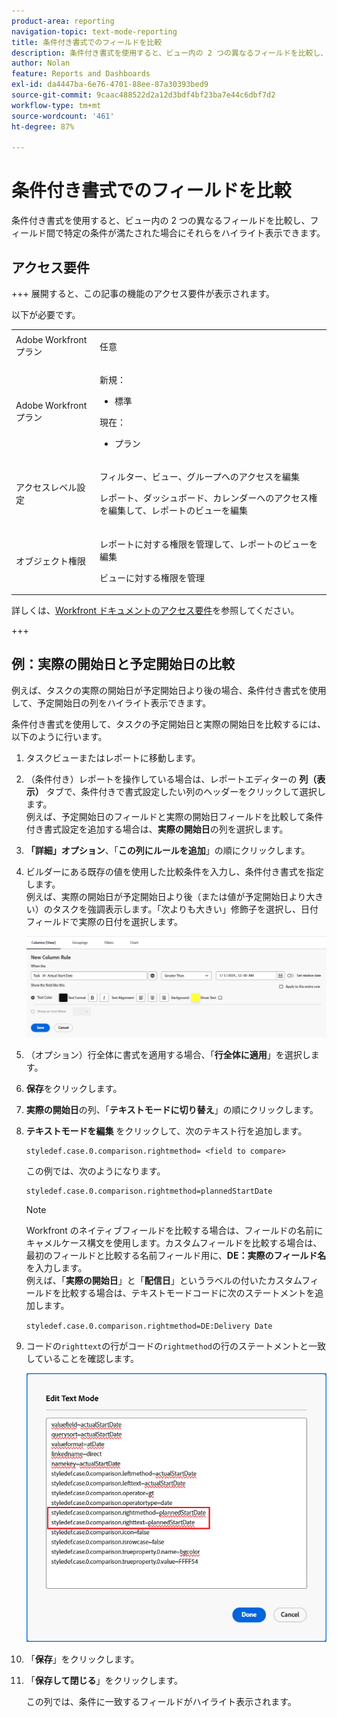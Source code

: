 ```yaml
---
product-area: reporting
navigation-topic: text-mode-reporting
title: 条件付き書式でのフィールドを比較
description: 条件付き書式を使用すると、ビュー内の 2 つの異なるフィールドを比較し、フィールド間で特定の条件が満たされた場合にそれらをハイライト表示できます。
author: Nolan
feature: Reports and Dashboards
exl-id: da4447ba-6e76-4701-88ee-87a30393bed9
source-git-commit: 9caac488522d2a12d3bdf4bf23ba7e44c6dbf7d2
workflow-type: tm+mt
source-wordcount: '461'
ht-degree: 87%

---
```


# 条件付き書式でのフィールドを比較

<!-- Audited: 1/2025 -->

条件付き書式を使用すると、ビュー内の 2 つの異なるフィールドを比較し、フィールド間で特定の条件が満たされた場合にそれらをハイライト表示できます。

## アクセス要件

+++ 展開すると、この記事の機能のアクセス要件が表示されます。

以下が必要です。

<table style="table-layout:auto"> 
 <col> 
 <col> 
 <tbody> 
  <tr> 
   <td role="rowheader">Adobe Workfront プラン</td> 
   <td> <p>任意</p> </td> 
  </tr> 
  <tr> 
   <td role="rowheader">Adobe Workfront プラン</td> 
   <td> 
      <p>新規：</p>
         <ul>
         <li><p>標準</p></li>
         </ul>
      <p>現在：</p>
         <ul>
         <li><p>プラン</p></li>
         </ul>
   </td> 
  </tr> 
  <tr> 
   <td role="rowheader">アクセスレベル設定</td> 
   <td> <p>フィルター、ビュー、グループへのアクセスを編集</p> <p>レポート、ダッシュボード、カレンダーへのアクセス権を編集して、レポートのビューを編集</p></td> 
  </tr> 
  <tr> 
   <td role="rowheader">オブジェクト権限</td> 
   <td> <p>レポートに対する権限を管理して、レポートのビューを編集</p> <p>ビューに対する権限を管理</p></td> 
  </tr> 
 </tbody> 
</table>

詳しくは、[Workfront ドキュメントのアクセス要件](/help/quicksilver/administration-and-setup/add-users/access-levels-and-object-permissions/access-level-requirements-in-documentation.md)を参照してください。

+++

## 例：実際の開始日と予定開始日の比較

例えば、タスクの実際の開始日が予定開始日より後の場合、条件付き書式を使用して、予定開始日の列をハイライト表示できます。

条件付き書式を使用して、タスクの予定開始日と実際の開始日を比較するには、以下のように行います。

1. タスクビューまたはレポートに移動します。
1. （条件付き）レポートを操作している場合は、レポートエディターの **列（表示）** タブで、条件付きで書式設定したい列のヘッダーをクリックして選択します。\
   例えば、予定開始日のフィールドと実際の開始日フィールドを比較して条件付き書式設定を追加する場合は、**実際の開始日**&#x200B;の列を選択します。

1. **「詳細」オプション**、「**この列にルールを追加**」の順にクリックします。

1. ビルダーにある既存の値を使用した比較条件を入力し、条件付き書式を指定します。\
   例えば、実際の開始日が予定開始日より後（または値が予定開始日より大きい）のタスクを強調表示します。「次よりも大きい」修飾子を選択し、日付フィールドで実際の日付を選択します。

   ![](assets/cond-format-1-350x84.png)

1. （オプション）行全体に書式を適用する場合、「**行全体に適用**」を選択します。
1. **保存**&#x200B;をクリックします。

1. **実際の開始日**&#x200B;の列、「**テキストモードに切り替え**」の順にクリックします。

1. **テキストモードを編集** をクリックして、次のテキスト行を追加します。

   ```
   styledef.case.0.comparison.rightmethod= <field to compare>
   ```

   この例では、次のようになります。

   ```
   styledef.case.0.comparison.rightmethod=plannedStartDate
   ```

   >[!NOTE]
   >
   >Workfront のネイティブフィールドを比較する場合は、フィールドの名前にキャメルケース構文を使用します。カスタムフィールドを比較する場合は、最初のフィールドと比較する名前フィールド用に、**DE：実際のフィールド名**&#x200B;を入力します。\
   >例えば、「**実際の開始日**」と「**配信日**」というラベルの付いたカスタムフィールドを比較する場合は、テキストモードコードに次のステートメントを追加します。
   >
   >`styledef.case.0.comparison.rightmethod=DE:Delivery Date`

1. コードの`righttext`の行がコードの`rightmethod`の行のステートメントと一致していることを確認します。

   ![](assets/cond-format-2-350x171.png)

1. 「**保存**」をクリックします。
1. 「**保存して閉じる**」をクリックします。

   この列では、条件に一致するフィールドがハイライト表示されます。
